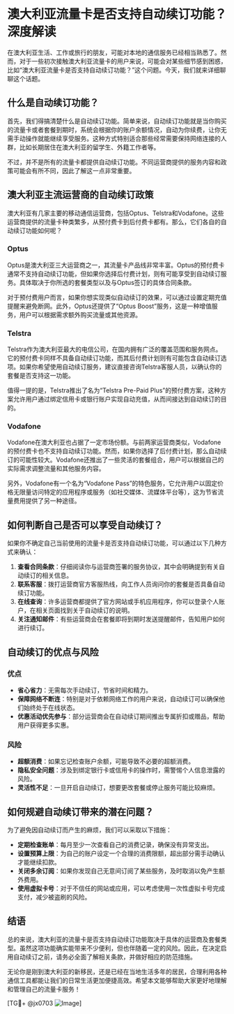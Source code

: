 # 澳大利亚流量卡是否支持自动续订功能？深度解读

在澳大利亚生活、工作或旅行的朋友，可能对本地的通信服务已经相当熟悉了。然而，对于一些初次接触澳大利亚流量卡的用户来说，可能会对某些细节感到困惑，比如“澳大利亚流量卡是否支持自动续订功能？”这个问题。今天，我们就来详细聊聊这个话题。

## 什么是自动续订功能？

首先，我们得搞清楚什么是自动续订功能。简单来说，自动续订功能就是当你购买的流量卡或者套餐到期时，系统会根据你的账户余额情况，自动为你续费，让你无需手动操作就能继续享受服务。这种方式特别适合那些经常需要保持网络连接的人群，比如长期居住在澳大利亚的留学生、外籍工作者等。

不过，并不是所有的流量卡都提供自动续订功能。不同运营商提供的服务内容和政策可能会有所不同，因此了解这一点非常重要。

## 澳大利亚主流运营商的自动续订政策

澳大利亚有几家主要的移动通信运营商，包括Optus、Telstra和Vodafone。这些运营商提供的流量卡种类繁多，从预付费卡到后付费卡都有。那么，它们各自的自动续订功能如何呢？

### Optus

Optus是澳大利亚三大运营商之一，其流量卡产品线非常丰富。Optus的预付费卡通常不支持自动续订功能，但如果你选择后付费计划，则有可能享受到自动续订服务。具体取决于你所选的套餐类型以及与Optus签订的具体合同条款。

对于预付费用户而言，如果你想实现类似自动续订的效果，可以通过设置定期充值提醒来避免断网。此外，Optus还提供了“Optus Boost”服务，这是一种增值服务，用户可以根据需求额外购买流量或其他资源。

### Telstra

Telstra作为澳大利亚最大的电信公司，在国内拥有广泛的覆盖范围和服务网点。它的预付费卡同样不具备自动续订功能，而其后付费计划则有可能包含自动续订选项。如果你希望使用自动续订服务，建议直接咨询Telstra客服人员，以确认你的套餐是否支持这一功能。

值得一提的是，Telstra推出了名为“Telstra Pre-Paid Plus”的预付费方案，这种方案允许用户通过绑定信用卡或银行账户实现自动充值，从而间接达到自动续订的目的。

### Vodafone

Vodafone在澳大利亚也占据了一定市场份额。与前两家运营商类似，Vodafone的预付费卡也不支持自动续订功能。然而，如果你选择了后付费计划，那么自动续订的可能性较大。Vodafone还推出了一些灵活的套餐组合，用户可以根据自己的实际需求调整流量和其他服务内容。

另外，Vodafone有一个名为“Vodafone Pass”的特色服务，它允许用户以固定价格无限量访问特定的应用程序或服务（如社交媒体、流媒体平台等），这为节省流量费用提供了另一种途径。

## 如何判断自己是否可以享受自动续订？

如果你不确定自己当前使用的流量卡是否支持自动续订功能，可以通过以下几种方式来确认：

1. **查看合同条款**：仔细阅读你与运营商签署的服务协议，其中会明确提到有关自动续订的相关信息。
2. **联系客服**：拨打运营商官方客服热线，向工作人员询问你的套餐是否具备自动续订功能。
3. **在线查询**：许多运营商都提供了官方网站或手机应用程序，你可以登录个人账户，在相关页面找到关于自动续订的说明。
4. **关注通知邮件**：有些运营商会在套餐即将到期时发送提醒邮件，告知用户如何进行续订。

## 自动续订的优点与风险

### 优点

- **省心省力**：无需每次手动续订，节省时间和精力。
- **保障网络不断连**：特别是对于依赖网络工作的用户来说，自动续订可以确保他们始终处于在线状态。
- **优惠活动优先参与**：部分运营商会在自动续订期间推出专属折扣或赠品，帮助用户获得更多实惠。

### 风险

- **超额消费**：如果忘记检查账户余额，可能导致不必要的超额消费。
- **隐私安全问题**：涉及到绑定银行卡或信用卡的操作时，需警惕个人信息泄露的风险。
- **灵活性不足**：一旦开启自动续订，想要更改套餐或停止服务可能比较麻烦。

## 如何规避自动续订带来的潜在问题？

为了避免因自动续订而产生的麻烦，我们可以采取以下措施：

- **定期检查账单**：每月至少一次查看自己的消费记录，确保没有异常支出。
- **设置预算上限**：为自己的账户设定一个合理的消费限额，超出部分需手动确认才能继续扣款。
- **关闭多余订阅**：如果你发现自己无意间订阅了某些服务，及时取消以免产生额外费用。
- **使用虚拟卡号**：对于不信任的网站或应用，可以考虑使用一次性虚拟卡号完成支付，减少被盗刷的风险。

## 结语

总的来说，澳大利亚的流量卡是否支持自动续订功能取决于具体的运营商及套餐类型。虽然这项功能确实能带来不少便利，但也伴随着一定的风险。因此，在决定启用自动续订之前，请务必全面了解相关条款，并做好相应的防范措施。

无论你是刚到澳大利亚的新移民，还是已经在当地生活多年的居民，合理利用各种通信工具都能让我们的日常生活更加便捷高效。希望本文能够帮助大家更好地理解和管理自己的流量卡服务！

[TG💪+ @jx0703 ![Image](https://github.com/user-attachments/assets/dbca1d08-cadb-493c-b0ec-ad6f7a83f270)]